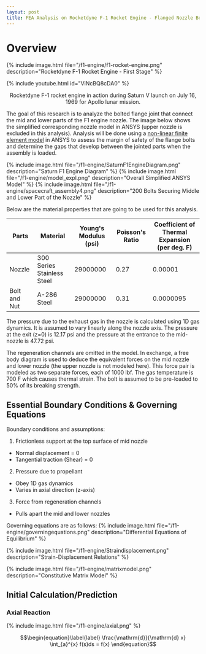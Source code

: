 ```yaml
---
layout: post
title: FEA Analysis on Rocketdyne F-1 Rocket Engine - Flanged Nozzle Bolt
---
```


# Overview

{% include image.html file="/f1-engine/f1-rocket-engine.png" description="Rocketdyne F-1 Rocket Engine - First Stage" %}

{% include youtube.html id="ViNcBQ8cDA0" %}
<center>Rocketdyne F-1 rocket engine in action during Saturn V launch on July 16, 1969 for Apollo lunar mission.</center>

The goal of this research is to analyze the bolted flange joint that connect the mid and lower parts of the F1 engine nozzle. The image below shows the simplified corresponding nozzle model in ANSYS (upper nozzle is excluded in this analysis). Analysis will be done using a [non-linear finite element model](https://enterfea.com/difference-between-linear-and-nonlinear-fea/) in ANSYS to assess the margin of safety of the flange bolts and determine the gaps that develop between the jointed parts when the assembly is loaded.

{% include image.html file="/f1-engine/SaturnF1EngineDiagram.png" description="Saturn F1 Engine Diagram" %}
{% include image.html file="/f1-engine/model_expl.png" description="Overall Simplified ANSYS Model" %}
{% include image.html file="/f1-engine/spacecraft_assembly4.png" description="200 Bolts Securing Middle and Lower Part of the Nozzle" %}

Below are the material properties that are going to be used for this analysis.

Parts|Material|Young's Modulus (psi)|Poisson's Ratio|Coefficient of Thermal Expansion (per deg. F)
--------|--------|--------|--------|--------
Nozzle|300 Series Stainless Steel|29000000|0.27|0.00001
Bolt and Nut|A-286 Steel|29000000|0.31|0.0000095

The pressure due to the exhaust gas in the nozzle is calculated using 1D gas dynamics. It is assumed to vary linearly along the nozzle axis. The pressure at the exit (z=0)  is 12.17 psi and the pressure at the entrance to the mid-nozzle is 47.72 psi.

The regeneration channels are omitted in the model. In exchange, a free body diagram is used to deduce the equivalent forces on the mid nozzle and lower nozzle (the upper nozzle is not modeled here). This force pair is modeled as two separate forces, each of 1000 lbf. The gas temperature is 700 F which causes thermal strain. The bolt is assumed to be pre-loaded to 50% of its breaking strength.

## Essential Boundary Conditions & Governing Equations

Boundary conditions and assumptions:
1. Frictionless support at the top surface of mid nozzle
  * Normal displacement = 0
  * Tangential traction (Shear) = 0
2. Pressure due to propellant
  * Obey 1D gas dynamics
  * Varies in axial direction (z-axis)
3. Force from regeneration channels
  * Pulls apart the mid and lower nozzles

Governing equations are as follows:
{% include image.html file="/f1-engine/governingequations.png" description="Differential Equations of Equilibrium" %}

{% include image.html file="/f1-engine/Straindisplacement.png" description="Strain-Displacement Relations" %}

{% include image.html file="/f1-engine/matrixmodel.png" description="Constitutive Matrix Model" %}

## Initial Calculation/Prediction
### Axial Reaction

{% include image.html file="/f1-engine/axial.png" %}

$$\begin{equation}\label{label}
\frac{\mathrm{d}}{\mathrm{d} x} \int_{a}^{x} f(s)ds = f(x)
\end{equation}$$
